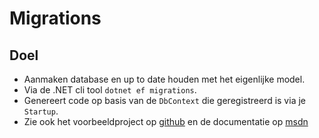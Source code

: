 # Migrations

## Doel
* Aanmaken database en up to date houden met het eigenlijke model.
* Via de .NET cli tool `dotnet ef migrations`.
* Genereert code op basis van de `DbContext` die geregistreerd is via je `Startup`.
* Zie ook het voorbeeldproject op [github](https://github.com/rceuls/cursus-asp-v2-examples/tree/master/EntityFrameworkMigrations) en de documentatie op [msdn](https://docs.microsoft.com/en-us/ef/core/managing-schemas/migrations/)